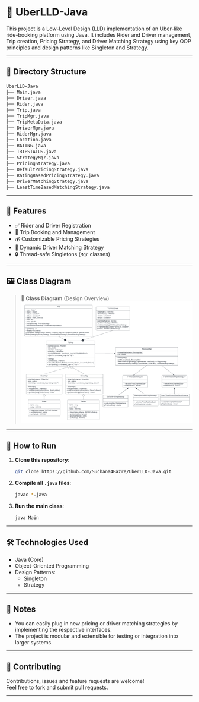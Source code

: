
# 🚖 UberLLD-Java

This project is a Low-Level Design (LLD) implementation of an Uber-like ride-booking platform using Java. It includes Rider and Driver management, Trip creation, Pricing Strategy, and Driver Matching Strategy using key OOP principles and design patterns like Singleton and Strategy.

---

## 📁 Directory Structure

    UberLLD-Java
    ├── Main.java
    ├── Driver.java
    ├── Rider.java
    ├── Trip.java
    ├── TripMgr.java
    ├── TripMetaData.java
    ├── DriverMgr.java
    ├── RiderMgr.java
    ├── Location.java
    ├── RATING.java
    ├── TRIPSTATUS.java
    ├── StrategyMgr.java
    ├── PricingStrategy.java
    ├── DefaultPricingStrategy.java
    ├── RatingBasedPricingStrategy.java
    ├── DriverMatchingStrategy.java
    ├── LeastTimeBasedMatchingStrategy.java
---

## 🧠 Features

- ✅ Rider and Driver Registration
- 🚕 Trip Booking and Management
- 💰 Customizable Pricing Strategies
- 🧩 Dynamic Driver Matching Strategy
- 🔒 Thread-safe Singletons (`Mgr` classes)

---

## 🖼️ Class Diagram

> 📌 **Class Diagram** (Design Overview)  
> ![Class Diagram](uber_lld.png)

---

## 🚀 How to Run

1. **Clone this repository**:
    ```bash
    git clone https://github.com/Suchana4Hazre/UberLLD-Java.git
    ```

2. **Compile all `.java` files**:
    ```bash
    javac *.java
    ```

3. **Run the main class**:
    ```bash
    java Main
    ```

---

## 🛠️ Technologies Used

- Java (Core)
- Object-Oriented Programming
- Design Patterns:
  - Singleton
  - Strategy

---

## 📌 Notes

- You can easily plug in new pricing or driver matching strategies by implementing the respective interfaces.
- The project is modular and extensible for testing or integration into larger systems.

---

## 🤝 Contributing

Contributions, issues and feature requests are welcome!  
Feel free to fork and submit pull requests.

---

